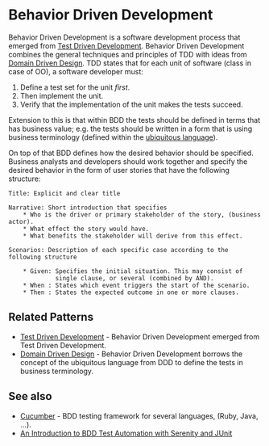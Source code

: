 # Behavior Driven Development

Behavior Driven Development is a software development process that emerged from [Test Driven Development](http://en.wikipedia.org/wiki/Test-driven_development). Behavior Driven Development combines the general techniques and principles of TDD with ideas from [Domain Driven Design](ddd/introduction_ddd.md). TDD states that for each unit of software (class in case of OO), a software developer must:

1. Define a test set for the unit *first*.
2. Then implement the unit.
3. Verify that the implementation of the unit makes the tests succeed.

Extension to this is that within BDD the tests should be defined in terms that has business value; e.g. the tests should be written in a form that is using business terminology (defined within the [ubiquitous language](ddd/introduction_ddd.md)).

On top of that BDD defines how the desired behavior should be specified. Business analysts and developers should work together and specify the desired behavior in the form of user stories that have the following structure:

    Title: Explicit and clear title

    Narrative: Short introduction that specifies
        * Who is the driver or primary stakeholder of the story, (business actor).
        * What effect the story would have.
        * What benefits the stakeholder will derive from this effect.

    Scenarios: Description of each specific case according to the following structure

        * Given: Specifies the initial situation. This may consist of
                 single clause, or several (combined by AND).
        * When : States which event triggers the start of the scenario.
        * Then : States the expected outcome in one or more clauses.

## Related Patterns

* [Test Driven Development](https://en.wikipedia.org/wiki/Test-driven_development) - Behavior Driven Development emerged from Test Driven Development.
* [Domain Driven Design](ddd/introduction_ddd.md) - Behavior Driven Development borrows the concept of the ubiquitous language from DDD to define the tests in business terminology.

## See also

* [Cucumber](https://cucumber.io/) - BDD testing framework for several languages, (Ruby, Java, ...).
* [An Introduction to BDD Test Automation with Serenity and JUnit](https://www.voxxed.com/blog/2014/12/introduction-bdd-test-automation-serenity-junit/)